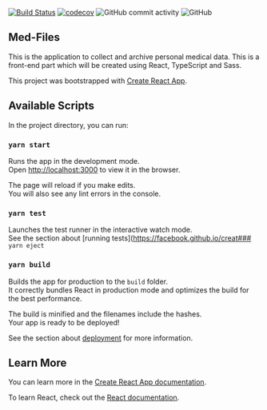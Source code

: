 [![Build Status](https://travis-ci.org/TheProrok29/med-files.svg?branch=master)](https://travis-ci.org/TheProrok29/med-files) [![codecov](https://codecov.io/gh/TheProrok29/med-files/branch/master/graph/badge.svg)](https://codecov.io/gh/TheProrok29/med-files) ![GitHub commit activity](https://img.shields.io/github/commit-activity/m/TheProrok29/med-files?color=red) ![GitHub](https://img.shields.io/github/license/TheProrok29/med-files)



## Med-Files

This is the application to collect and archive personal medical data. This is a front-end part which will be created using React, TypeScript and Sass.


This project was bootstrapped with [Create React App](https://github.com/facebook/create-react-app).

## Available Scripts

In the project directory, you can run:

### `yarn start`

Runs the app in the development mode.<br />
Open [http://localhost:3000](http://localhost:3000) to view it in the browser.

The page will reload if you make edits.<br />
You will also see any lint errors in the console.

### `yarn test`

Launches the test runner in the interactive watch mode.<br />
See the section about [running tests](https://facebook.github.io/creat### `yarn eject`

### `yarn build`

Builds the app for production to the `build` folder.<br />
It correctly bundles React in production mode and optimizes the build for the best performance.

The build is minified and the filenames include the hashes.<br />
Your app is ready to be deployed!

See the section about [deployment](https://facebook.github.io/create-react-app/docs/deployment) for more information.


## Learn More

You can learn more in the [Create React App documentation](https://facebook.github.io/create-react-app/docs/getting-started).

To learn React, check out the [React documentation](https://reactjs.org/).
